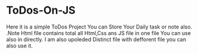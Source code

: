 # ToDos-On-JS
Here it is a simple ToDos Project You can Store Your Daily task or note also.
.Note Html file contains total all Html,Css ans JS file in one file You can use also in directly.
I am also upoleded Distinct file with defforent file you can also use it.
